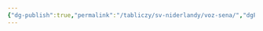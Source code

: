 ```yaml
---
{"dg-publish":true,"permalink":"/tabliczy/sv-niderlandy/voz-sena/","dgPassFrontmatter":true}
---
```



